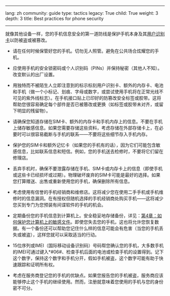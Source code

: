 

---

lang: zh
community: guide
type: tactics
legacy: True
child: True
weight: 3
depth: 3
title: Best practices for phone security 

---

就像其他设备一样，您的手机信息安全的第一道防线是保护手机本身及其[用户识别卡](/zh/glossary#用户识别_卡)以防被盗或被篡改。

* 请在任何时候保管好您的手机。切勿无人照管。避免在公共场合炫耀您的手机。

* 应使用手机的安全锁密码或个人识别码（PINs）并保持秘密（其他人不知）。改变默认的出厂设置。

* 用独特而不被陌生人立即注意到的标示标刻用户识别卡、额外的内存卡、电池和手机（做一个小标记、划痕、字母或数字，或尝试使用手机将在正常光线不可见的紫外线标志）。在手机接口贴上已印好的防篡改安全标签或胶带。这将帮助您很容易确定每个部件是否已被篡改或更换（如标签或胶带未对齐，或留下明显的残留物）。

* 请确保您知道存储在SIM卡、额外的内存卡和手机内存上的信息。不要在手机上储存敏感信息。如果您需要存储这些资料，考虑存储在外部存储卡上，在必要时可以很容易截断与手机的联系——不要将这些细节存入手机内存。

* 保护您的SIM卡和额外记忆卡（如果您的手机有的话），因为它们可能包含敏感信息，比如联系信息和短信。例如，您的手机送去检修时，不要将它们留在修理店。

* 丢弃手机时，确保不要泄露存储在手机、SIM卡或内存卡上的信息（即使手机或这些卡已经损坏或过期）。物理破坏废弃的SIM卡可能是最好的选择。如果您打算赠送、出售或重新使用您的手机，确保删除所有信息。

* 考虑使用有信誉的手机经销商和维修店。这将减少您在使用二手手机或手机维修时的信息漏洞。在有授权但随机选择的手机经销商处购买手机——这将减少您买到专门为您预装有间谍软件的手机的机会。

* 定期备份您的手机信息到计算机上。安全稳妥地存储备份，详见：[第4章：如何保护您计算机上的敏感文件](/zh/chapter-4)。即使您失去您的手机，这也将允许您恢复数据。有一个备份还可以帮助您记住什么样的信息可能会有危害（当您的手机丢失或被盗），这样您就可以采取适当的行动。

* 15位序列或IMEI（国际移动设备识别码）号码帮您确认您的手机，大多数手机的IMEI可通过键入*#06#、检查手机后面的电池或检查手机的设置得到。记下这个数字，保持这个数字和手机分开，假如手机被盗，这个数字可能有助于快速跟踪和证明所有权。

* 考虑在服务商登记您的手机的优缺点。如果您报告您的手机被盗，服务商应该能够停止这个手机的继续使用。然而，注册就意味着您使用的手机与您的身份密不可分。


